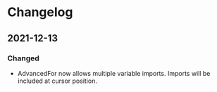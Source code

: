 # Changelog

## 2021-12-13
### Changed
- AdvancedFor now allows multiple variable imports. Imports will be included at cursor position.


